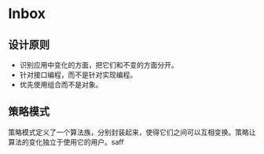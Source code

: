 # Inbox

## 设计原则

- 识别应用中变化的方面，把它们和不变的方面分开。
- 针对接口编程，而不是针对实现编程。
- 优先使用组合而不是对象。

## 策略模式

策略模式定义了一个算法族，分别封装起来，使得它们之间可以互相变换。策略让算法的变化独立于使用它的用户。saff
